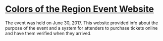 # [Colors of the Region Event Website](http://cotr.herokuapp.com)

The event was held on June 30, 2017. This website provided info about the purpose of the event and a system for attenders to purchase tickets online and have them verified when they arrived.
